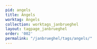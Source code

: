 ```yaml
---
pid: angels
title: Angels
worktag: Angels
collection: worktags_janbrueghel
layout: tagpage_janbrueghel
order: '002'
permalink: "/janbrueghel/tags/angels/"
---
```


